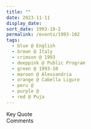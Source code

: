```yaml
---
title: ""
date: 2023-11-11
display_date: 
sort_date: 1993-10-2
permalink: /events/1993-102
tags:
  - blue @ English
  - brown @ Italy
  - crimson @ 1993
  - deeppink @ Public Program
  - green @ 1993-10
  - maroon @ Alessandria
  - orange @ Cabella Ligure
  - peru @ 
  - purple @ 
  - red @ Puja 
---
```


<wave-list>
  <list-title color="green" width="75">Key Quote</list-title>
  <list-item color="BlanchedAlmond"  width="200"></list-item>
  <list-item color="Lavender"></list-item>
  <list-item color="BlanchedAlmond"></list-item>
</wave-list>

<br>

<wave-list>
  <list-title color="green" width="75">Comments</list-title>
  <list-item color="BlanchedAlmond"  width="200"></list-item>
  <list-item color="Lavender"></list-item>
  <list-item color="BlanchedAlmond"></list-item>
</wave-list>